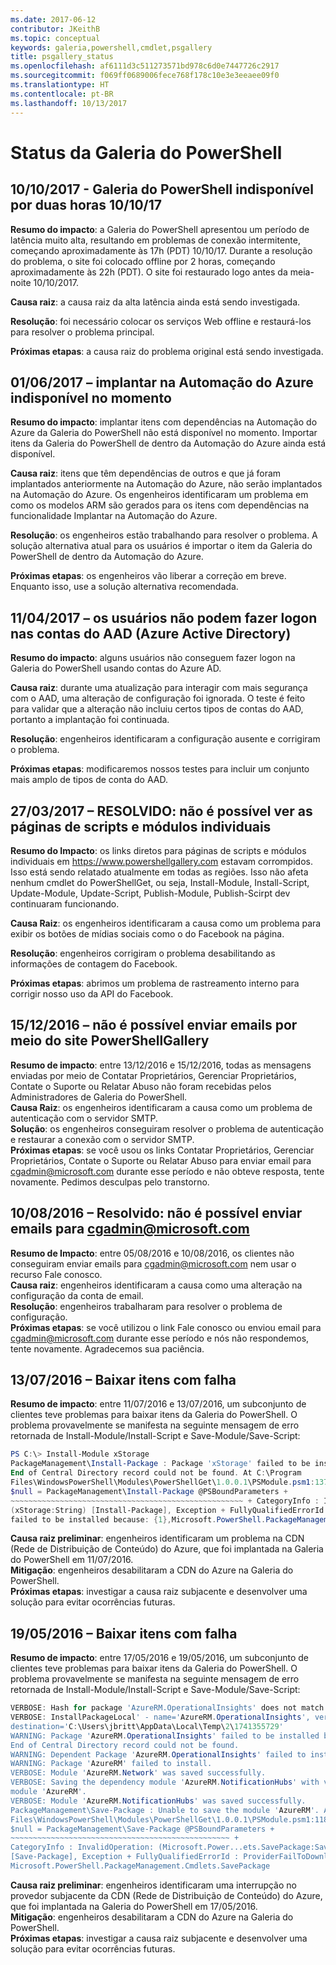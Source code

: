 ```yaml
---
ms.date: 2017-06-12
contributor: JKeithB
ms.topic: conceptual
keywords: galeria,powershell,cmdlet,psgallery
title: psgallery_status
ms.openlocfilehash: af6111d3c511273571bd978c6d0e7447726c2917
ms.sourcegitcommit: f069ff0689006fece768f178c10e3e3eeaee09f0
ms.translationtype: HT
ms.contentlocale: pt-BR
ms.lasthandoff: 10/13/2017
---
```

<a name="powershell-gallery-status"></a>Status da Galeria do PowerShell
=========================
## <a name="10102017---powershell-gallery-unavailable-for-2-hours-101017"></a>10/10/2017 - Galeria do PowerShell indisponível por duas horas 10/10/17

__Resumo do impacto__: a Galeria do PowerShell apresentou um período de latência muito alta, resultando em problemas de conexão intermitente, começando aproximadamente às 17h (PDT) 10/10/17. Durante a resolução do problema, o site foi colocado offline por 2 horas, começando aproximadamente às 22h (PDT). O site foi restaurado logo antes da meia-noite 10/10/2017. 
 
__Causa raiz__: a causa raiz da alta latência ainda está sendo investigada.

__Resolução__: foi necessário colocar os serviços Web offline e restaurá-los para resolver o problema principal. 

__Próximas etapas__: a causa raiz do problema original está sendo investigada.

## <a name="06012017---deploy-to-azure-automation-currently-unavailable"></a>01/06/2017 – implantar na Automação do Azure indisponível no momento

__Resumo do impacto__: implantar itens com dependências na Automação do Azure da Galeria do PowerShell não está disponível no momento.  Importar itens da Galeria do PowerShell de dentro da Automação do Azure ainda está disponível.  
 
__Causa raiz__: itens que têm dependências de outros e que já foram implantados anteriormente na Automação do Azure, não serão implantados na Automação do Azure. Os engenheiros identificaram um problema em como os modelos ARM são gerados para os itens com dependências na funcionalidade Implantar na Automação do Azure.

__Resolução__: os engenheiros estão trabalhando para resolver o problema.  A solução alternativa atual para os usuários é importar o item da Galeria do PowerShell de dentro da Automação do Azure. 

__Próximas etapas__: os engenheiros vão liberar a correção em breve.  Enquanto isso, use a solução alternativa recomendada. 


## <a name="04112017---users-unable-to-log-in-with-azure-active-directory-aad-accounts"></a>11/04/2017 – os usuários não podem fazer logon nas contas do AAD (Azure Active Directory)

__Resumo do impacto__: alguns usuários não conseguem fazer logon na Galeria do PowerShell usando contas do Azure AD. 
 
__Causa raiz__: durante uma atualização para interagir com mais segurança com o AAD, uma alteração de configuração foi ignorada. O teste é feito para validar que a alteração não incluiu certos tipos de contas do AAD, portanto a implantação foi continuada.

__Resolução__: engenheiros identificaram a configuração ausente e corrigiram o problema. 

__Próximas etapas__: modificaremos nossos testes para incluir um conjunto mais amplo de tipos de conta do AAD.

## <a name="03272017---resolved-unable-to-see-individual-module-and-script-pages"></a>27/03/2017 – RESOLVIDO: não é possível ver as páginas de scripts e módulos individuais

__Resumo do Impacto__: os links diretos para páginas de scripts e módulos individuais em https://www.powershellgallery.com estavam corrompidos. Isso está sendo relatado atualmente em todas as regiões. Isso não afeta nenhum cmdlet do PowerShellGet, ou seja, Install-Module, Install-Script, Update-Module, Update-Script, Publish-Module, Publish-Scirpt dev continuaram funcionando.

__Causa Raiz__: os engenheiros identificaram a causa como um problema para exibir os botões de mídias sociais como o do Facebook na página.  

__Resolução__: engenheiros corrigiram o problema desabilitando as informações de contagem do Facebook.

__Próximas etapas__: abrimos um problema de rastreamento interno para corrigir nosso uso da API do Facebook.

## <a name="12152016---unable-to-send-emails-via-powershellgallery-website"></a>15/12/2016 – não é possível enviar emails por meio do site PowerShellGallery

__Resumo de impacto__: entre 13/12/2016 e 15/12/2016, todas as mensagens enviadas por meio de Contatar Proprietários, Gerenciar Proprietários, Contate o Suporte ou Relatar Abuso não foram recebidas pelos Administradores de Galeria do PowerShell.  
__Causa Raiz__: os engenheiros identificaram a causa como um problema de autenticação com o servidor SMTP.  
__Solução__: os engenheiros conseguiram resolver o problema de autenticação e restaurar a conexão com o servidor SMTP.  
__Próximas etapas__: se você usou os links Contatar Proprietários, Gerenciar Proprietários, Contate o Suporte ou Relatar Abuso para enviar email para cgadmin@microsoft.com durante esse período e não obteve resposta, tente novamente. Pedimos desculpas pelo transtorno.  



## <a name="8102016---resolved-unable-to-send-emails-to-cgadminmicrosoftcom"></a>10/08/2016 – Resolvido: não é possível enviar emails para cgadmin@microsoft.com

__Resumo de Impacto__: entre 05/08/2016 e 10/08/2016, os clientes não conseguiram enviar emails para cgadmin@microsoft.com nem usar o recurso Fale conosco.  
__Causa raiz__: engenheiros identificaram a causa como uma alteração na configuração da conta de email.  
__Resolução__: engenheiros trabalharam para resolver o problema de configuração.  
__Próximas etapas__: se você utilizou o link Fale conosco ou enviou email para cgadmin@microsoft.com durante esse período e nós não respondemos, tente novamente. Agradecemos sua paciência.



## <a name="7132016---download-items-failed"></a>13/07/2016 – Baixar itens com falha

__Resumo de impacto__: entre 11/07/2016 e 13/07/2016, um subconjunto de clientes teve problemas para baixar itens da Galeria do PowerShell. O problema provavelmente se manifesta na seguinte mensagem de erro retornada de Install-Module/Install-Script e Save-Module/Save-Script:

```powershell
PS C:\> Install-Module xStorage 
PackageManagement\Install-Package : Package 'xStorage' failed to be installed because: 
End of Central Directory record could not be found. At C:\Program 
Files\WindowsPowerShell\Modules\PowerShellGet\1.0.0.1\PSModule.psm1:1375 char:21 + ... 
$null = PackageManagement\Install-Package @PSBoundParameters + 
~~~~~~~~~~~~~~~~~~~~~~~~~~~~~~~~~~~~~~~~~~~~~~~~~~~~ + CategoryInfo : InvalidResult: 
(xStorage:String) [Install-Package], Exception + FullyQualifiedErrorId : Package '{0}' 
failed to be installed because: {1},Microsoft.PowerShell.PackageManagement.Cmdlets.InstallPackage 
```

__Causa raiz preliminar__: engenheiros identificaram um problema na CDN (Rede de Distribuição de Conteúdo) do Azure, que foi implantada na Galeria do PowerShell em 11/07/2016.  
__Mitigação__: engenheiros desabilitaram a CDN do Azure na Galeria do PowerShell.  
__Próximas etapas__: investigar a causa raiz subjacente e desenvolver uma solução para evitar ocorrências futuras.


## <a name="5192016---download-items-failed"></a>19/05/2016 – Baixar itens com falha
__Resumo de impacto__: entre 17/05/2016 e 19/05/2016, um subconjunto de clientes teve problemas para baixar itens da Galeria do PowerShell. O problema provavelmente se manifesta na seguinte mensagem de erro retornada de Install-Module/Install-Script e Save-Module/Save-Script:

```powershell
VERBOSE: Hash for package 'AzureRM.OperationalInsights' does not match hash provided from the server.
VERBOSE: InstallPackageLocal' - name='AzureRM.OperationalInsights', version='1.0.8',
destination='C:\Users\jbritt\AppData\Local\Temp\2\1741355729'
WARNING: Package 'AzureRM.OperationalInsights' failed to be installed because: 
End of Central Directory record could not be found. 
WARNING: Dependent Package 'AzureRM.OperationalInsights' failed to install. 
WARNING: Package 'AzureRM' failed to install. 
VERBOSE: Module 'AzureRM.Network' was saved successfully. 
VERBOSE: Saving the dependency module 'AzureRM.NotificationHubs' with version '1.0.8' for the 
module 'AzureRM'. 
VERBOSE: Module 'AzureRM.NotificationHubs' was saved successfully. 
PackageManagement\Save-Package : Unable to save the module 'AzureRM'. At C:\Program 
Files\WindowsPowerShell\Modules\PowerShellGet\1.0.0.1\PSModule.psm1:1187 char:21 + 
$null = PackageManagement\Save-Package @PSBoundParameters + 
~~~~~~~~~~~~~~~~~~~~~~~~~~~~~~~~~~~~~~~~~~~~~~~~~ + 
CategoryInfo : InvalidOperation: (Microsoft.Power...ets.SavePackage:SavePackage) 
[Save-Package], Exception + FullyQualifiedErrorId : ProviderFailToDownloadFile,
Microsoft.PowerShell.PackageManagement.Cmdlets.SavePackage 
```

__Causa raiz preliminar__: engenheiros identificaram uma interrupção no provedor subjacente da CDN (Rede de Distribuição de Conteúdo) do Azure, que foi implantada na Galeria do PowerShell em 17/05/2016.  
__Mitigação__: engenheiros desabilitaram a CDN do Azure na Galeria do PowerShell.  
__Próximas etapas__: investigar a causa raiz subjacente e desenvolver uma solução para evitar ocorrências futuras.

